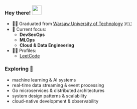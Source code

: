### Hey there! <img src="https://media.giphy.com/media/hvRJCLFzcasrR4ia7z/giphy.gif" width="30"> 

- 👨‍🎓 Graduated from [Warsaw University of Technology](https://www.pw.edu.pl/engpw) 🇵🇱
- 🔭 Current focus:
  * **DevSecOps**
  * **MLOps**
  * **Cloud & Data Engineering**
- 👨‍💻 Profiles:
  * [LeetCode](https://leetcode.com/rchojn/)

### **Exploring** 🌱
- machine learning & AI systems
- real-time data streaming & event processing
- Go microservices & distributed architectures
- system design patterns & scalability
- cloud-native development & observability





<!--  [![](https://ossrank.com/widget/971927)](https://ossrank.com/c/971927)
<!--  <p align="center">
<!--   <img src="https://github-readme-stats.vercel.app/api?username=rchojn&show_icons=true&custom_title=Github%20Stats&theme=dracula"> -->
<!-- </p> -->


